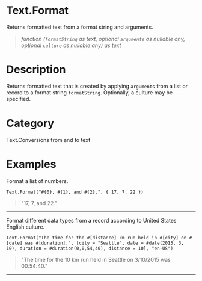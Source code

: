 ﻿# Text.Format
Returns formatted text from a format string and arguments.
> _function (<code>formatString</code> as text, optional <code>arguments</code> as nullable any, optional <code>culture</code> as nullable any) as text_
# Description 
Returns formatted text that is created by applying <code>arguments</code> from a list or record to a format string <code>formatString</code>. Optionally, a culture may be specified.

# Category 
Text.Conversions from and to text
# Examples 
Format a list of numbers.
```
Text.Format("#{0}, #{1}, and #{2}.", { 17, 7, 22 })
```
> "17, 7, and 22."
***
Format different data types from a record according to United States English culture.
```
Text.Format("The time for the #[distance] km run held in #[city] on #[date] was #[duration].", [city = "Seattle", date = #date(2015, 3, 10), duration = #duration(0,0,54,40), distance = 10], "en-US")
```
> "The time for the 10 km run held in Seattle on 3/10/2015 was 00:54:40."
***

